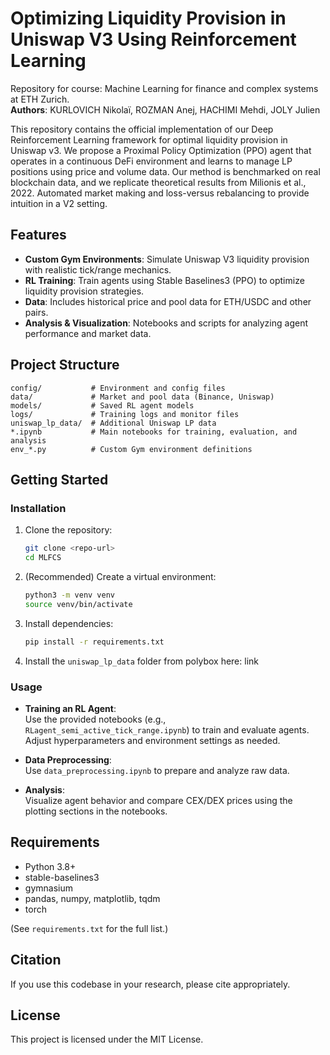 # Optimizing Liquidity Provision in Uniswap V3 Using Reinforcement Learning
Repository for course: Machine Learning for finance and complex systems at ETH Zurich. <br>
**Authors**: KURLOVICH Nikolaï, ROZMAN Anej, HACHIMI Mehdi, JOLY Julien

This repository contains the official implementation of our Deep Reinforcement Learning framework for optimal liquidity provision in Uniswap v3. We propose a Proximal Policy Optimization (PPO) agent that operates in a continuous DeFi environment and learns to manage LP positions using price and volume data. Our method is benchmarked on real blockchain data, and we replicate theoretical results from Milionis et al., 2022. Automated market making and loss-versus rebalancing to provide intuition in a V2 setting.


## Features

- **Custom Gym Environments**: Simulate Uniswap V3 liquidity provision with realistic tick/range mechanics.
- **RL Training**: Train agents using Stable Baselines3 (PPO) to optimize liquidity provision strategies.
- **Data**: Includes historical price and pool data for ETH/USDC and other pairs.
- **Analysis & Visualization**: Notebooks and scripts for analyzing agent performance and market data.

## Project Structure

```
config/           # Environment and config files
data/             # Market and pool data (Binance, Uniswap)
models/           # Saved RL agent models
logs/             # Training logs and monitor files
uniswap_lp_data/  # Additional Uniswap LP data
*.ipynb           # Main notebooks for training, evaluation, and analysis
env_*.py          # Custom Gym environment definitions
```

## Getting Started

### Installation

1. Clone the repository:
   ```bash
   git clone <repo-url>
   cd MLFCS
   ```
2. (Recommended) Create a virtual environment:
   ```bash
   python3 -m venv venv
   source venv/bin/activate
   ```
3. Install dependencies:
   ```bash
   pip install -r requirements.txt
   ```
4. Install the `uniswap_lp_data` folder from polybox here: link

### Usage

- **Training an RL Agent**:  
  Use the provided notebooks (e.g., `RLagent_semi_active_tick_range.ipynb`) to train and evaluate agents.  
  Adjust hyperparameters and environment settings as needed.

- **Data Preprocessing**:  
  Use `data_preprocessing.ipynb` to prepare and analyze raw data.

- **Analysis**:  
  Visualize agent behavior and compare CEX/DEX prices using the plotting sections in the notebooks.

## Requirements

- Python 3.8+
- stable-baselines3
- gymnasium
- pandas, numpy, matplotlib, tqdm
- torch

(See `requirements.txt` for the full list.)

## Citation

If you use this codebase in your research, please cite appropriately.

## License

This project is licensed under the MIT License. 
